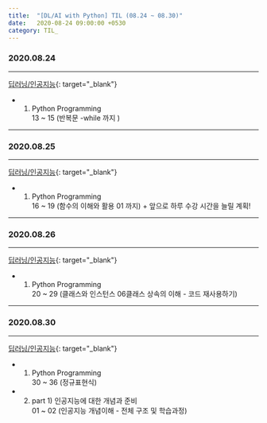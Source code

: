 ```yaml
---
title:  "[DL/AI with Python] TIL (08.24 ~ 08.30)"
date:   2020-08-24 09:00:00 +0530
category: TIL_  
---
```

### 2020.08.24
***  
[딥러닝/인공지능](https://business.fastcampus.co.kr/#){: target="_blank"}    
- 01. Python Programming  
  13 ~ 15 (반복문 -while 까지 )    
  
***
### 2020.08.25
***  
[딥러닝/인공지능](https://business.fastcampus.co.kr/#){: target="_blank"}    
- 01. Python Programming  
  16 ~ 19 (함수의 이해와 활용 01 까지)   + 앞으로 하루 수강 시간을 늘릴 계획!    
  
  
***
### 2020.08.26
***  
[딥러닝/인공지능](https://business.fastcampus.co.kr/#){: target="_blank"}    
- 01. Python Programming  
  20 ~ 29 (클래스와 인스턴스 06클래스 상속의 이해 - 코드 재사용하기)     


***
### 2020.08.30
***  
[딥러닝/인공지능](https://business.fastcampus.co.kr/#){: target="_blank"}    
- 01. Python Programming  
  30 ~ 36 (정규표현식)     
- 02. part 1) 인공지능에 대한 개념과 준비   
  01 ~ 02 (인공지능 개념이해 - 전체 구조 및 학습과정)   



  



